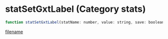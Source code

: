 # statSetGxtLabel (Category stats)

```js
function statSetGxtLabel(statName: number, value: string, save: boolean): boolean
```

[filename](statSetGxtLabel_m.md ':include')